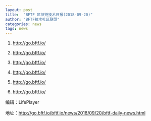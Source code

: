```yaml
---
layout: post
title:  "BFTF 区块链技术日报(2018-09-20)"
author: "BFTF技术社区联盟"
categories: news
tags: news
---
```


1. <http://go.bftf.io/>

2. <http://go.bftf.io/>

3. <http://go.bftf.io/>

4. <http://go.bftf.io/>

5. <http://go.bftf.io/>

6. <http://go.bftf.io/>

编辑：LifePlayer

地址：<http://go.bftf.io/bftf.io/news/2018/09/20/bftf-daily-news.html>
